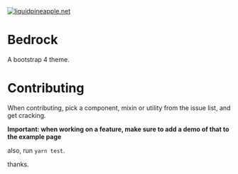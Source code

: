 <a href="https://liquidpineapple.net" target="_blank">
  <img src="http://i.imgur.com/BM4dyoN.png" alt="liquidpineapple.net" />
</a>

# Bedrock

A bootstrap 4 theme.

# Contributing

When contributing, pick a component, mixin or utility from the issue list, and get cracking. 

**Important: when working on a feature, make sure to add a demo of that to the example page**

also, run `yarn test`.

thanks.
